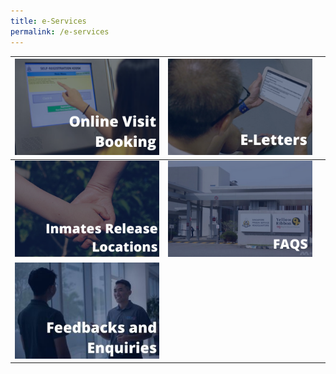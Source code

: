 ```yaml
---
title: e-Services
permalink: /e-services
---
```

|[ ![Alt text for image on Isomer site](/images/image-library/ovb.png)](https://www.ipris.sps.gov.sg/sps-vms3-web/#/home/index) | [![Alt text for image on Isomer site](/images/image-library/eletters.png)](https://eservice.sps.gov.sg/eletters) ||
| -------- | -------- | -------- |
|[![Alt text for image on Isomer site](/images/image-library/irl.png)](https://www.sps.gov.sg/connect-us/other-matters/inmates-release-locations) |[![Alt text for image on Isomer site](/images/faq-icon.png)](https://www.sps.gov.sg/faqs/AskPris.html)|     |
|[![Alt text for image on Isomer site](/images/image-library/feedbacks.jpg)](https://pris-test-staging.netlify.app/feedback) ||     |
